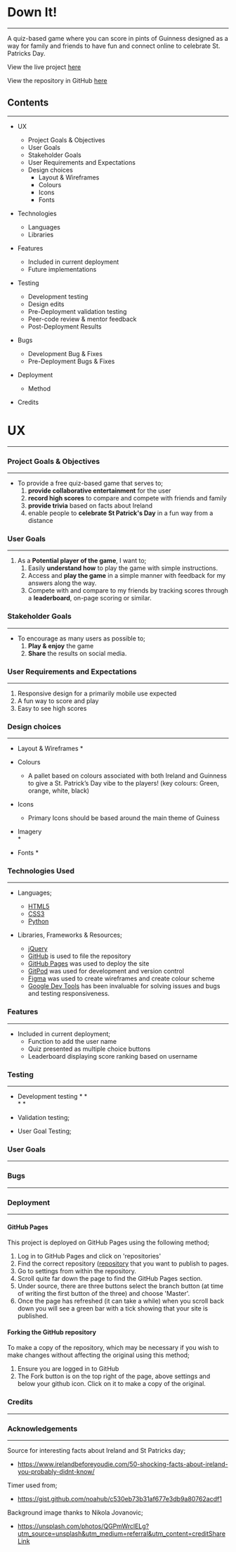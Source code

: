 # Down It!
---

A quiz-based game where you can score in pints of Guinness designed as a way for family and friends to have fun and connect online to celebrate St. Patricks Day. 

View the live project [here](https://down-it.herokuapp.com/)

View the repository in GitHub [here](https://github.com/GJSayers/downit)


## Contents 
---
* UX
  * Project Goals & Objectives 
  * User Goals
  * Stakeholder Goals
  * User Requirements and Expectations 
  * Design choices
    * Layout & Wireframes
    * Colours
    * Icons
    * Fonts

* Technologies 
  * Languages
  * Libraries

* Features
  * Included in current deployment
  * Future implementations

* Testing 
  *  Development testing 
  *  Design edits
  *  Pre-Deployment validation testing
  *  Peer-code review & mentor feedback 
  *  Post-Deployment Results

* Bugs
  *  Development Bug & Fixes
  *  Pre-Deployment Bugs & Fixes

* Deployment 
  * Method
  
* Credits

# UX #
---
### Project Goals & Objectives 
---
* To provide a free quiz-based game that serves to;
  1) **provide collaborative entertainment** for the user 
  2) **record high scores** to compare and compete with friends and family  
  3) **provide trivia** based on facts about Ireland 
  4) enable people to **celebrate St Patrick's Day** in a fun way from a distance
 

### User Goals 
---
1) As a **Potential player of the game**, I want to;
   1) Easily **understand how** to play the game with simple instructions.   
   2) Access and **play the game** in a simple manner with feedback for my answers along the way. 
   3) Compete with and compare to my friends by tracking scores through a **leaderboard**, on-page scoring or similar. 
  
  
### Stakeholder Goals 
---
* To encourage as many users as possible to;
  1) **Play & enjoy** the game
  2) **Share** the results on social media. 



### User Requirements and Expectations 
---
1) Responsive design for a primarily mobile use expected
2) A fun way to score and play 
3) Easy to see high scores 

### Design choices 
---
* Layout & Wireframes
  *
* Colours
  * A pallet based on colours associated with both Ireland and Guinness to give a St. Patrick’s Day vibe to the players! (key colours:  Green, orange, white, black) 
  
* Icons 
  * Primary Icons should be based around the main theme of Guiness 
* Imagery  
  * 
* Fonts
  * 

### Technologies Used
---
  * Languages;
    *  [HTML5](https://en.wikipedia.org/wiki/HTML5)
    *  [CSS3](https://en.wikipedia.org/wiki/CSS)
    *  [Python](https://en.wikipedia.org/wiki/Python_(programming_language))

  * Libraries, Frameworks & Resources;
    *  [jQuery](https://jquery.com/) 
    *  [GitHub](https://github.com/) is used to file the repository
    *  [GitHub Pages](https://pages.github.com/) was used to deploy the site
    *  [GitPod](https://gitpod.io) was used for development and version control
    *  [Figma](https://figma.com) was used to create wireframes and create colour scheme
    *  [Google Dev Tools](https://developers.google.com/web/tools/chrome-devtools) has been invaluable for solving issues and bugs and testing responsiveness. 


### Features
---
* Included in current deployment;
  * Function to add the user name 
  * Quiz presented as multiple choice buttons
  * Leaderboard displaying score ranking based on username


### Testing 
---
*  Development testing 
    *
    *  
    * 
    * 
 
*  Validation testing;
 



*  User Goal Testing;



### User Goals 
---


### Bugs
---

### Deployment 
---
#### GitHub Pages

This project is deployed on GitHub Pages using the following method;
1) Log in to GitHub Pages and click on 'repositories'
2) Find the correct repository ([repository](https://github.com/GJSayers/downit) that you want to publish to pages. 
3) Go to settings from within the repository. 
4) Scroll quite far down the page to find the GitHub Pages section. 
5) Under source, there are three buttons select the branch button (at time of writing the first button of the three) and choose 'Master'. 
6) Once the page has refreshed (it can take a while) when you scroll back down you will see a green bar with a tick showing that your site is published. 

#### Forking the GitHub repository

To make a copy of the repository, which may be necessary if you wish to make changes without affecting the original using this method;
1) Ensure you are logged in to GitHub
2) The Fork button is on the top right of the page, above settings and below your github icon.  Click on it to make a copy of the original. 
  
### Credits
---


### Acknowledgements
--- 

Source for interesting facts about Ireland and St Patricks day;

* https://www.irelandbeforeyoudie.com/50-shocking-facts-about-ireland-you-probably-didnt-know/

Timer used from;
* https://gist.github.com/noahub/c530eb73b31af677e3db9a80762acdf1

Background image thanks to Nikola Jovanovic;
* https://unsplash.com/photos/QGPmWrclELg?utm_source=unsplash&utm_medium=referral&utm_content=creditShareLink
